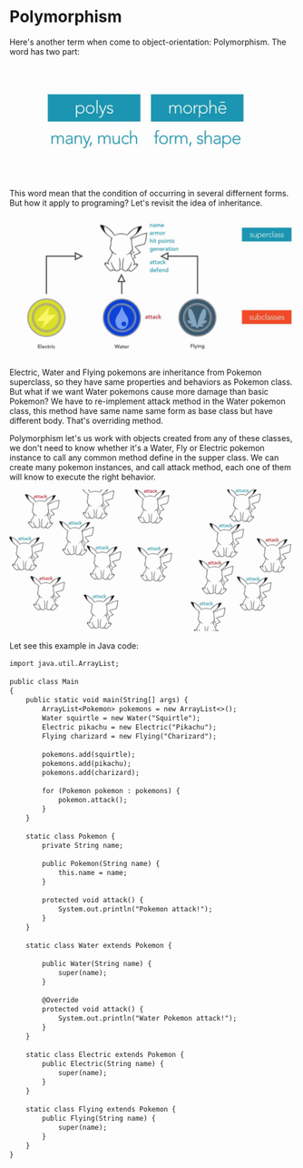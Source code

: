 # Polymorphism
Here's another term when come to object-orientation: Polymorphism. The word has two part:

![polymorphism](./images/polymorphism.png)

This word mean that the condition of occurring in several differnent forms. But how it apply to programing? Let's revisit the idea of inheritance.

![inheritance_1](./images/inheritance_1.png)

Electric, Water and Flying pokemons are inheritance from Pokemon superclass, so they have same properties and behaviors as Pokemon class. But what if we want Water pokemons cause more damage than basic Pokemon? We have to re-implement attack method in the Water pokemon class, this method have same name same form as base class but have different body. That's overriding method. 

Polymorphism let's us work with objects created from any of these classes, we don't need to know whether it's a Water, Fly or Electric pokemon instance to call any common method define in the supper class. We can create many pokemon instances, and call attack method, each one of them will know to execute the right behavior. 

![pokemons_attack](./images/pokemons_attack.png)

Let see this example in Java code:
```
import java.util.ArrayList;

public class Main
{
    public static void main(String[] args) {
        ArrayList<Pokemon> pokemons = new ArrayList<>();
        Water squirtle = new Water("Squirtle");
        Electric pikachu = new Electric("Pikachu");
        Flying charizard = new Flying("Charizard");
        
        pokemons.add(squirtle);
        pokemons.add(pikachu);
        pokemons.add(charizard);
        
        for (Pokemon pokemon : pokemons) {
            pokemon.attack();
        }
    }
    
    static class Pokemon {
        private String name;
        
        public Pokemon(String name) {
            this.name = name;
        }
        
        protected void attack() {
            System.out.println("Pokemon attack!");
        }
    }
    
    static class Water extends Pokemon {
        
        public Water(String name) {
            super(name);
        }
        
        @Override
        protected void attack() {
            System.out.println("Water Pokemon attack!");
        }
    }
    
    static class Electric extends Pokemon {
        public Electric(String name) {
            super(name);
        }
    }
    
    static class Flying extends Pokemon {
        public Flying(String name) {
            super(name);
        }
    }
}
```
